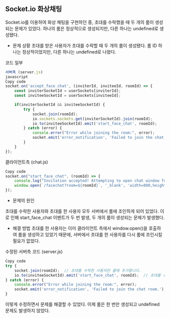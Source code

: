 ## Socket.io 화상채팅

Socket.io를 이용하여 화상 채팅을 구현하던 중, 초대를 수락했을 때 두 개의 룸이 생성되는 문제가 있었다. 하나의 룸은 정상적으로 생성되지만, 다른 하나는 undefined로 생성됐다. 

* 문제 상황
초대를 받은 사용자가 초대를 수락할 때 두 개의 룸이 생성됐다. 룸 ID 하나는 정상적이었지만, 다른 하나는 undefined로 나왔다.

코드 일부
```javascript
서버측 (server.js)
javascript
Copy code
socket.on('accept_face_chat', (inviterId, inviteeId, roomId) => {
    const inviterSocketId = userSockets[inviterId];
    const inviteeSocketId = userSockets[inviteeId];

    if(inviterSocketId && inviteeSocketId) {
        try {
            socket.join(roomId); 
            io.sockets.sockets.get(inviterSocketId).join(roomId);
            io.to(inviteeSocketId).emit('start_face_chat', roomId);
        } catch (error) {
            console.error("Error while joining the room:", error);
            socket.emit('error_notification', 'Failed to join the chat room.');
        }
    }
});
```

클라이언트측 (chat.js)

```javascript
Copy code
socket.on("start_face_chat", (roomId) => {
    console.log("Invitation accepted! Attempting to open chat window for room:", roomId);
    window.open(`/facechat?room=${roomId}`, '_blank', 'width=800,height=600');
});
```

* 문제의 원인

초대를 수락한 사용자와 초대를 한 사용자 모두 서버에서 룸에 조인하게 되어 있었다.
이로 인해 start_face_chat 이벤트가 두 번 발생, 두 개의 룸이 생성되는 문제가 발생했다.

* 해결 방법
초대를 한 사용자는 이미 클라이언트 측에서 window.open()을 호출하여 룸을 생성하고 있었기 때문에, 서버에서 초대를 한 사용자를 다시 룸에 조인시킬 필요가 없었다.

수정된 서버측 코드 (server.js)
```javascript
Copy code
try {
    socket.join(roomId);  // 초대를 수락한 사용자만 룸에 추가합니다.
    io.to(inviteeSocketId).emit('start_face_chat', roomId);  // 초대를 수락한 사용자에게만 이 이벤트를 발생시킵니다.
} catch (error) {
    console.error("Error while joining the room:", error);
    socket.emit('error_notification', 'Failed to join the chat room.');
}
```

이렇게 수정하면서 문제를 해결할 수 있었다. 이제 룸은 한 번만 생성되고 undefined 문제도 발생하지 않았다.